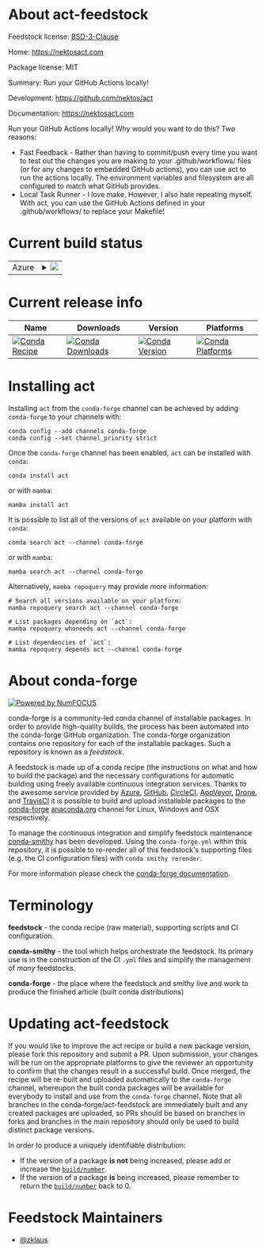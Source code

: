 About act-feedstock
===================

Feedstock license: [BSD-3-Clause](https://github.com/conda-forge/act-feedstock/blob/main/LICENSE.txt)

Home: https://nektosact.com

Package license: MIT

Summary: Run your GitHub Actions locally!

Development: https://github.com/nektos/act

Documentation: https://nektosact.com

Run your GitHub Actions locally! Why would you want to do this? Two reasons:
- Fast Feedback - Rather than having to commit/push every time you want to test out
  the changes you are making to your .github/workflows/ files (or for any changes to
  embedded GitHub actions), you can use act to run the actions locally. The environment
  variables and filesystem are all configured to match what GitHub provides.
- Local Task Runner - I love make. However, I also hate repeating myself. With act, you
  can use the GitHub Actions defined in your .github/workflows/ to replace your Makefile!


Current build status
====================


<table>
    
  <tr>
    <td>Azure</td>
    <td>
      <details>
        <summary>
          <a href="https://dev.azure.com/conda-forge/feedstock-builds/_build/latest?definitionId=22583&branchName=main">
            <img src="https://dev.azure.com/conda-forge/feedstock-builds/_apis/build/status/act-feedstock?branchName=main">
          </a>
        </summary>
        <table>
          <thead><tr><th>Variant</th><th>Status</th></tr></thead>
          <tbody><tr>
              <td>linux_64</td>
              <td>
                <a href="https://dev.azure.com/conda-forge/feedstock-builds/_build/latest?definitionId=22583&branchName=main">
                  <img src="https://dev.azure.com/conda-forge/feedstock-builds/_apis/build/status/act-feedstock?branchName=main&jobName=linux&configuration=linux%20linux_64_" alt="variant">
                </a>
              </td>
            </tr><tr>
              <td>osx_64</td>
              <td>
                <a href="https://dev.azure.com/conda-forge/feedstock-builds/_build/latest?definitionId=22583&branchName=main">
                  <img src="https://dev.azure.com/conda-forge/feedstock-builds/_apis/build/status/act-feedstock?branchName=main&jobName=osx&configuration=osx%20osx_64_" alt="variant">
                </a>
              </td>
            </tr>
          </tbody>
        </table>
      </details>
    </td>
  </tr>
</table>

Current release info
====================

| Name | Downloads | Version | Platforms |
| --- | --- | --- | --- |
| [![Conda Recipe](https://img.shields.io/badge/recipe-act-green.svg)](https://anaconda.org/conda-forge/act) | [![Conda Downloads](https://img.shields.io/conda/dn/conda-forge/act.svg)](https://anaconda.org/conda-forge/act) | [![Conda Version](https://img.shields.io/conda/vn/conda-forge/act.svg)](https://anaconda.org/conda-forge/act) | [![Conda Platforms](https://img.shields.io/conda/pn/conda-forge/act.svg)](https://anaconda.org/conda-forge/act) |

Installing act
==============

Installing `act` from the `conda-forge` channel can be achieved by adding `conda-forge` to your channels with:

```
conda config --add channels conda-forge
conda config --set channel_priority strict
```

Once the `conda-forge` channel has been enabled, `act` can be installed with `conda`:

```
conda install act
```

or with `mamba`:

```
mamba install act
```

It is possible to list all of the versions of `act` available on your platform with `conda`:

```
conda search act --channel conda-forge
```

or with `mamba`:

```
mamba search act --channel conda-forge
```

Alternatively, `mamba repoquery` may provide more information:

```
# Search all versions available on your platform:
mamba repoquery search act --channel conda-forge

# List packages depending on `act`:
mamba repoquery whoneeds act --channel conda-forge

# List dependencies of `act`:
mamba repoquery depends act --channel conda-forge
```


About conda-forge
=================

[![Powered by
NumFOCUS](https://img.shields.io/badge/powered%20by-NumFOCUS-orange.svg?style=flat&colorA=E1523D&colorB=007D8A)](https://numfocus.org)

conda-forge is a community-led conda channel of installable packages.
In order to provide high-quality builds, the process has been automated into the
conda-forge GitHub organization. The conda-forge organization contains one repository
for each of the installable packages. Such a repository is known as a *feedstock*.

A feedstock is made up of a conda recipe (the instructions on what and how to build
the package) and the necessary configurations for automatic building using freely
available continuous integration services. Thanks to the awesome service provided by
[Azure](https://azure.microsoft.com/en-us/services/devops/), [GitHub](https://github.com/),
[CircleCI](https://circleci.com/), [AppVeyor](https://www.appveyor.com/),
[Drone](https://cloud.drone.io/welcome), and [TravisCI](https://travis-ci.com/)
it is possible to build and upload installable packages to the
[conda-forge](https://anaconda.org/conda-forge) [anaconda.org](https://anaconda.org/)
channel for Linux, Windows and OSX respectively.

To manage the continuous integration and simplify feedstock maintenance
[conda-smithy](https://github.com/conda-forge/conda-smithy) has been developed.
Using the ``conda-forge.yml`` within this repository, it is possible to re-render all of
this feedstock's supporting files (e.g. the CI configuration files) with ``conda smithy rerender``.

For more information please check the [conda-forge documentation](https://conda-forge.org/docs/).

Terminology
===========

**feedstock** - the conda recipe (raw material), supporting scripts and CI configuration.

**conda-smithy** - the tool which helps orchestrate the feedstock.
                   Its primary use is in the construction of the CI ``.yml`` files
                   and simplify the management of *many* feedstocks.

**conda-forge** - the place where the feedstock and smithy live and work to
                  produce the finished article (built conda distributions)


Updating act-feedstock
======================

If you would like to improve the act recipe or build a new
package version, please fork this repository and submit a PR. Upon submission,
your changes will be run on the appropriate platforms to give the reviewer an
opportunity to confirm that the changes result in a successful build. Once
merged, the recipe will be re-built and uploaded automatically to the
`conda-forge` channel, whereupon the built conda packages will be available for
everybody to install and use from the `conda-forge` channel.
Note that all branches in the conda-forge/act-feedstock are
immediately built and any created packages are uploaded, so PRs should be based
on branches in forks and branches in the main repository should only be used to
build distinct package versions.

In order to produce a uniquely identifiable distribution:
 * If the version of a package **is not** being increased, please add or increase
   the [``build/number``](https://docs.conda.io/projects/conda-build/en/latest/resources/define-metadata.html#build-number-and-string).
 * If the version of a package **is** being increased, please remember to return
   the [``build/number``](https://docs.conda.io/projects/conda-build/en/latest/resources/define-metadata.html#build-number-and-string)
   back to 0.

Feedstock Maintainers
=====================

* [@zklaus](https://github.com/zklaus/)

